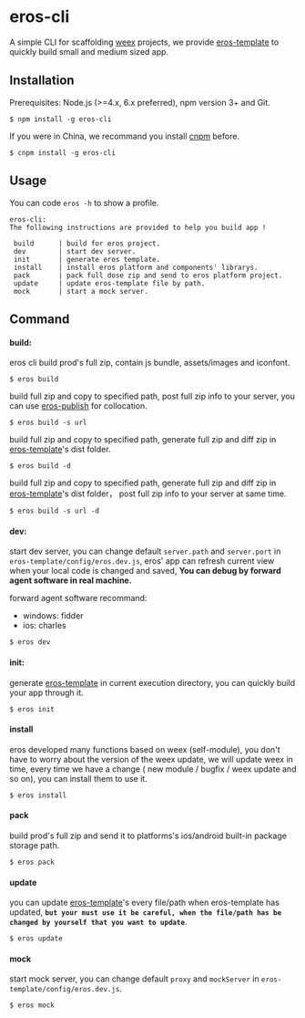# eros-cli
A simple CLI for scaffolding [weex](http://weex.apache.org/cn/) projects, we provide [eros-template](https://github.com/bmfe/eros-template) to quickly build small and medium sized app.

## Installation
Prerequisites: Node.js (>=4.x, 6.x preferred), npm version 3+ and Git.

```
$ npm install -g eros-cli
```

If you were in China, we recommand you install [cnpm](https://npm.taobao.org/) before.

```
$ cnpm install -g eros-cli
```

## Usage
You can code `eros -h` to show a profile.
```
eros-cli:
The following instructions are provided to help you build app !

 build      | build for eros project.
 dev        | start dev server.
 init       | generate eros template.
 install    | install eros platform and components' librarys.
 pack       | pack full dose zip and send to eros platform project.
 update     | update eros-template file by path.
 mock       | start a mock server.
```

## Command
#### **build**: 

eros cli build prod's full zip, contain js bundle, assets/images and iconfont. 
```
$ eros build
```
build full zip and copy to specified path, post full zip info to your server, you can use [eros-publish](https://github.com/bmfe/eros-publish) for collocation.
```
$ eros build -s url
```
build full zip and copy to specified path, generate full zip and diff zip in  [eros-template](https://github.com/bmfe/eros-template)'s dist folder.
```
$ eros build -d
```
build full zip and copy to specified path, generate full zip and diff zip in  [eros-template](https://github.com/bmfe/eros-template)'s dist folder， post full zip info to your server at same time.
```
$ eros build -s url -d
```
#### **dev**:

start dev server, you can change default `server.path` and `server.port` in `eros-template/config/eros.dev.js`, eros' app can refresh current view when your local code is changed and saved, **You can debug by forward agent software in real machine.**

forward agent software recommand:

* windows: fidder
* ios: charles

```
$ eros dev
```
#### **init**:

generate [eros-template](https://github.com/bmfe/eros-template) in current execution directory, you can quickly build your app through
 it.
```
$ eros init
```
#### **install**

eros developed many functions based on weex (self-module), you don't have to worry about the version of the weex update, we will update weex in time, every time we have a change ( new module / bugfix / weex update and so on), you can install them to use it.
```
$ eros install
```
#### **pack**
build prod's full zip and send it to platforms's ios/android built-in package storage path.
```
$ eros pack
```
#### **update**
you can update [eros-template](https://github.com/bmfe/eros-template)'s every file/path when eros-template has updated, **`but your must use it be careful, when the file/path has be changed by yourself that you want to update`**. 
```
$ eros update
```
#### **mock**
start mock server, you can change default `proxy` and `mockServer` in `eros-template/config/eros.dev.js`.
```
$ eros mock
```
